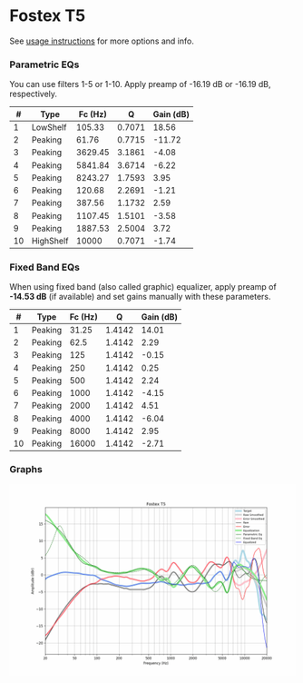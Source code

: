 # Fostex T5
See [usage instructions](https://github.com/jaakkopasanen/AutoEq#usage) for more options and info.

### Parametric EQs
You can use filters 1-5 or 1-10. Apply preamp of -16.19 dB or -16.19 dB, respectively.

|   # | Type      |   Fc (Hz) |      Q |   Gain (dB) |
|-----|-----------|-----------|--------|-------------|
|   1 | LowShelf  |    105.33 | 0.7071 |       18.56 |
|   2 | Peaking   |     61.76 | 0.7715 |      -11.72 |
|   3 | Peaking   |   3629.45 | 3.1861 |       -4.08 |
|   4 | Peaking   |   5841.84 | 3.6714 |       -6.22 |
|   5 | Peaking   |   8243.27 | 1.7593 |        3.95 |
|   6 | Peaking   |    120.68 | 2.2691 |       -1.21 |
|   7 | Peaking   |    387.56 | 1.1732 |        2.59 |
|   8 | Peaking   |   1107.45 | 1.5101 |       -3.58 |
|   9 | Peaking   |   1887.53 | 2.5004 |        3.72 |
|  10 | HighShelf |  10000    | 0.7071 |       -1.74 |

### Fixed Band EQs
When using fixed band (also called graphic) equalizer, apply preamp of **-14.53 dB** (if available) and set gains manually with these parameters.

|   # | Type    |   Fc (Hz) |      Q |   Gain (dB) |
|-----|---------|-----------|--------|-------------|
|   1 | Peaking |     31.25 | 1.4142 |       14.01 |
|   2 | Peaking |     62.5  | 1.4142 |        2.29 |
|   3 | Peaking |    125    | 1.4142 |       -0.15 |
|   4 | Peaking |    250    | 1.4142 |        0.25 |
|   5 | Peaking |    500    | 1.4142 |        2.24 |
|   6 | Peaking |   1000    | 1.4142 |       -4.15 |
|   7 | Peaking |   2000    | 1.4142 |        4.51 |
|   8 | Peaking |   4000    | 1.4142 |       -6.04 |
|   9 | Peaking |   8000    | 1.4142 |        2.95 |
|  10 | Peaking |  16000    | 1.4142 |       -2.71 |

### Graphs
![](./Fostex%20T5.png)
